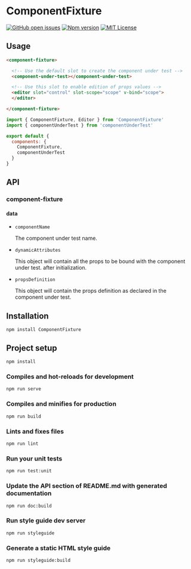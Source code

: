 # ComponentFixture

[![GitHub open issues](https://img.shields.io/github/issues/David-Desmaisons/ComponentFixture.svg?maxAge=20)](https://github.com/David-Desmaisons/ComponentFixture/issues)
[![Npm version](https://img.shields.io/npm/v/ComponentFixture.svg?maxAge=20)](https://www.npmjs.com/package/ComponentFixture)
[![MIT License](https://img.shields.io/github/license/David-Desmaisons/ComponentFixture.svg)](https://github.com/David-Desmaisons/ComponentFixture/blob/master/LICENSE)

## Usage

```HTML
<component-fixture>

  <!-- Use the default slot to create the component under test -->
  <component-under-test></component-under-test>

  <!-- Use this slot to enable edition of props values -->
  <editor slot="control" slot-scope="scope" v-bind="scope">
  </editor>

</component-fixture>
```

```javascript
import { ComponentFixture, Editor } from 'ComponentFixture'
import { componentUnderTest } from 'componentUnderTest'

export default {
  components: {
    ComponentFixture,
    componentUnderTest
  }
}
```

## API

### component-fixture 

#### data 

- `componentName` 

  The component under test name. 

- `dynamicAttributes` 

  This object will contain all the props to be bound with the component under test.
  after initialization. 

- `propsDefinition` 

  This object will contain the props definition as declared in the component under test. 

## Installation

```
npm install ComponentFixture
```

## Project setup

```
npm install
```

### Compiles and hot-reloads for development

```
npm run serve
```

### Compiles and minifies for production

```
npm run build
```

### Lints and fixes files

```
npm run lint
```

### Run your unit tests

```
npm run test:unit
```

### Update the API section of README.md with generated documentation

```
npm run doc:build
```

### Run style guide dev server

```
npm run styleguide
```

### Generate a static HTML style guide

```
npm run styleguide:build
```
